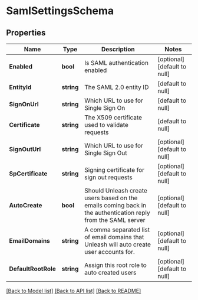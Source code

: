 # SamlSettingsSchema

## Properties
Name | Type | Description | Notes
------------ | ------------- | ------------- | -------------
**Enabled** | **bool** | Is SAML authentication enabled | [optional] [default to null]
**EntityId** | **string** | The SAML 2.0 entity ID | [default to null]
**SignOnUrl** | **string** | Which URL to use for Single Sign On | [default to null]
**Certificate** | **string** | The X509 certificate used to validate requests | [default to null]
**SignOutUrl** | **string** | Which URL to use for Single Sign Out | [optional] [default to null]
**SpCertificate** | **string** | Signing certificate for sign out requests | [optional] [default to null]
**AutoCreate** | **bool** | Should Unleash create users based on the emails coming back in the authentication reply from the SAML server | [optional] [default to null]
**EmailDomains** | **string** | A comma separated list of email domains that Unleash will auto create user accounts for. | [optional] [default to null]
**DefaultRootRole** | **string** | Assign this root role to auto created users | [optional] [default to null]

[[Back to Model list]](../README.md#documentation-for-models) [[Back to API list]](../README.md#documentation-for-api-endpoints) [[Back to README]](../README.md)

